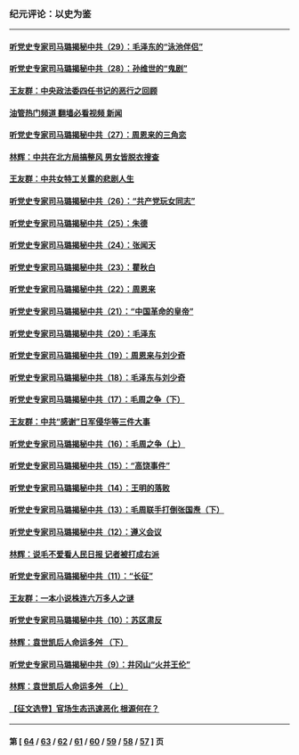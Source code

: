 ### 纪元评论：以史为鉴
---
#### [听党史专家司马璐揭秘中共（29）：毛泽东的“泳池伴侣”](../../pages/nsc1028/n13858477.md?11040330) 
#### [听党史专家司马璐揭秘中共（28）：孙维世的“鬼剧”](../../pages/nsc1028/n13856891.md?11040330) 
#### [王友群：中央政法委四任书记的恶行之回顾](../../pages/nsc1028/n13855519.md?11040330) 
#### [油管热门频道 翻墙必看视频 新闻](ok?11040330)
#### [听党史专家司马璐揭秘中共（27）：周恩来的三角恋](../../pages/nsc1028/n13855636.md?11040330) 
#### [林辉：中共在北方局搞整风 男女皆脱衣搜查](../../pages/nsc1028/n13855473.md?11040330) 
#### [王友群：中共女特工关露的悲剧人生](../../pages/nsc1028/n13855019.md?11040330) 
#### [听党史专家司马璐揭秘中共（26）：“共产党玩女同志”](../../pages/nsc1028/n13854553.md?11040330) 
#### [听党史专家司马璐揭秘中共（25）：朱德](../../pages/nsc1028/n13853823.md?11040330) 
#### [听党史专家司马璐揭秘中共（24）：张闻天](../../pages/nsc1028/n13852852.md?11040330) 
#### [听党史专家司马璐揭秘中共（23）：瞿秋白](../../pages/nsc1028/n13852353.md?11040330) 
#### [听党史专家司马璐揭秘中共（22）：周恩来](../../pages/nsc1028/n13851190.md?11040330) 
#### [听党史专家司马璐揭秘中共（21）：“中国革命的皇帝”](../../pages/nsc1028/n13850794.md?11040330) 
#### [听党史专家司马璐揭秘中共（20）：毛泽东](../../pages/nsc1028/n13850194.md?11040330) 
#### [听党史专家司马璐揭秘中共（19）：周恩来与刘少奇](../../pages/nsc1028/n13849324.md?11040330) 
#### [听党史专家司马璐揭秘中共（18）：毛泽东与刘少奇](../../pages/nsc1028/n13847834.md?11040330) 
#### [听党史专家司马璐揭秘中共（17）：毛周之争（下）](../../pages/nsc1028/n13842967.md?11040330) 
#### [王友群：中共“感谢”日军侵华等三件大事](../../pages/nsc1028/n13842025.md?11040330) 
#### [听党史专家司马璐揭秘中共（16）：毛周之争（上）](../../pages/nsc1028/n13842192.md?11040330) 
#### [听党史专家司马璐揭秘中共（15）：“高饶事件”](../../pages/nsc1028/n13841710.md?11040330) 
#### [听党史专家司马璐揭秘中共（14）：王明的落败](../../pages/nsc1028/n13841263.md?11040330) 
#### [听党史专家司马璐揭秘中共（13）：毛周联手打倒张国焘（下）](../../pages/nsc1028/n13840885.md?11040330) 
#### [听党史专家司马璐揭秘中共（12）：遵义会议](../../pages/nsc1028/n13839111.md?11040330) 
#### [林辉：说毛不爱看人民日报 记者被打成右派](../../pages/nsc1028/n13838921.md?11040330) 
#### [听党史专家司马璐揭秘中共（11）：“长征”](../../pages/nsc1028/n13838284.md?11040330) 
#### [王友群：一本小说株连六万多人之谜](../../pages/nsc1028/n13837520.md?11040330) 
#### [听党史专家司马璐揭秘中共（10）：苏区肃反](../../pages/nsc1028/n13837427.md?11040330) 
#### [林辉：袁世凯后人命运多舛 （下）](../../pages/nsc1028/n13837104.md?11040330) 
#### [听党史专家司马璐揭秘中共（9）：井冈山“火并王伦”](../../pages/nsc1028/n13836688.md?11040330) 
#### [林辉：袁世凯后人命运多舛 （上）](../../pages/nsc1028/n13836356.md?11040330) 
#### [【征文选登】官场生态迅速恶化 根源何在？](../../pages/nsc1028/n13836119.md?11040330) 

---
#### 第 [ [64](./64.md?11040330) / [63](./63.md?11040330) / [62](./62.md?11040330) / [61](./61.md?11040330) / [60](./60.md?11040330) / [59](./59.md?11040330) / [58](./58.md?11040330) / [57](./57.md?11040330) ] 页
